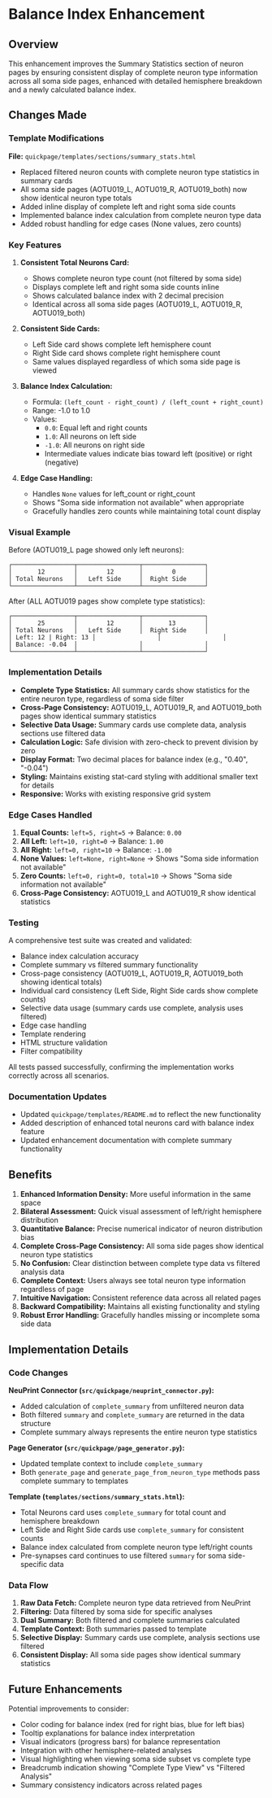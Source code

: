 # Balance Index Enhancement

## Overview

This enhancement improves the Summary Statistics section of neuron pages by ensuring consistent display of complete neuron type information across all soma side pages, enhanced with detailed hemisphere breakdown and a newly calculated balance index.

## Changes Made

### Template Modifications

**File:** `quickpage/templates/sections/summary_stats.html`

- Replaced filtered neuron counts with complete neuron type statistics in summary cards
- All soma side pages (AOTU019_L, AOTU019_R, AOTU019_both) now show identical neuron type totals
- Added inline display of complete left and right soma side counts
- Implemented balance index calculation from complete neuron type data
- Added robust handling for edge cases (None values, zero counts)

### Key Features

1. **Consistent Total Neurons Card:**
   - Shows complete neuron type count (not filtered by soma side)
   - Displays complete left and right soma side counts inline
   - Shows calculated balance index with 2 decimal precision
   - Identical across all soma side pages (AOTU019_L, AOTU019_R, AOTU019_both)

2. **Consistent Side Cards:**
   - Left Side card shows complete left hemisphere count
   - Right Side card shows complete right hemisphere count
   - Same values displayed regardless of which soma side page is viewed

3. **Balance Index Calculation:**
   - Formula: `(left_count - right_count) / (left_count + right_count)`
   - Range: -1.0 to 1.0
   - Values:
     - `0.0`: Equal left and right counts
     - `1.0`: All neurons on left side
     - `-1.0`: All neurons on right side
     - Intermediate values indicate bias toward left (positive) or right (negative)

4. **Edge Case Handling:**
   - Handles `None` values for left_count or right_count
   - Shows "Soma side information not available" when appropriate
   - Gracefully handles zero counts while maintaining total count display

### Visual Example

Before (AOTU019_L page showed only left neurons):
```
┌─────────────────┬─────────────────┬─────────────────┐
│       12        │        12       │        0        │
│ Total Neurons   │   Left Side     │  Right Side     │
└─────────────────┴─────────────────┴─────────────────┘
```

After (ALL AOTU019 pages show complete type statistics):
```
┌─────────────────┬─────────────────┬─────────────────┐
│       25        │        12       │       13        │
│ Total Neurons   │   Left Side     │  Right Side     │
│ Left: 12 | Right: 13 │                 │                 │
│ Balance: -0.04  │                 │                 │
└─────────────────┴─────────────────┴─────────────────┘
```

### Implementation Details

- **Complete Type Statistics:** All summary cards show statistics for the entire neuron type, regardless of soma side filter
- **Cross-Page Consistency:** AOTU019_L, AOTU019_R, and AOTU019_both pages show identical summary statistics
- **Selective Data Usage:** Summary cards use complete data, analysis sections use filtered data
- **Calculation Logic:** Safe division with zero-check to prevent division by zero
- **Display Format:** Two decimal places for balance index (e.g., "0.40", "-0.04")
- **Styling:** Maintains existing stat-card styling with additional smaller text for details
- **Responsive:** Works with existing responsive grid system

### Edge Cases Handled

1. **Equal Counts:** `left=5, right=5` → Balance: `0.00`
2. **All Left:** `left=10, right=0` → Balance: `1.00`
3. **All Right:** `left=0, right=10` → Balance: `-1.00`
4. **None Values:** `left=None, right=None` → Shows "Soma side information not available"
5. **Zero Counts:** `left=0, right=0, total=10` → Shows "Soma side information not available"
6. **Cross-Page Consistency:** AOTU019_L and AOTU019_R show identical statistics

### Testing

A comprehensive test suite was created and validated:
- Balance index calculation accuracy
- Complete summary vs filtered summary functionality  
- Cross-page consistency (AOTU019_L, AOTU019_R, AOTU019_both showing identical totals)
- Individual card consistency (Left Side, Right Side cards show complete counts)
- Selective data usage (summary cards use complete, analysis uses filtered)
- Edge case handling
- Template rendering
- HTML structure validation
- Filter compatibility

All tests passed successfully, confirming the implementation works correctly across all scenarios.

### Documentation Updates

- Updated `quickpage/templates/README.md` to reflect the new functionality
- Added description of enhanced total neurons card with balance index feature
- Updated enhancement documentation with complete summary functionality

## Benefits

1. **Enhanced Information Density:** More useful information in the same space
2. **Bilateral Assessment:** Quick visual assessment of left/right hemisphere distribution
3. **Quantitative Balance:** Precise numerical indicator of neuron distribution bias
4. **Complete Cross-Page Consistency:** All soma side pages show identical neuron type statistics
5. **No Confusion:** Clear distinction between complete type data vs filtered analysis data
6. **Complete Context:** Users always see total neuron type information regardless of page
7. **Intuitive Navigation:** Consistent reference data across all related pages
8. **Backward Compatibility:** Maintains all existing functionality and styling
9. **Robust Error Handling:** Gracefully handles missing or incomplete soma side data

## Implementation Details

### Code Changes

**NeuPrint Connector (`src/quickpage/neuprint_connector.py`):**
- Added calculation of `complete_summary` from unfiltered neuron data
- Both filtered `summary` and `complete_summary` are returned in the data structure
- Complete summary always represents the entire neuron type statistics

**Page Generator (`src/quickpage/page_generator.py`):**
- Updated template context to include `complete_summary` 
- Both `generate_page` and `generate_page_from_neuron_type` methods pass complete summary to templates

**Template (`templates/sections/summary_stats.html`):**
- Total Neurons card uses `complete_summary` for total count and hemisphere breakdown
- Left Side and Right Side cards use `complete_summary` for consistent counts
- Balance index calculated from complete neuron type left/right counts
- Pre-synapses card continues to use filtered `summary` for soma side-specific data

### Data Flow

1. **Raw Data Fetch:** Complete neuron type data retrieved from NeuPrint
2. **Filtering:** Data filtered by soma side for specific analyses  
3. **Dual Summary:** Both filtered and complete summaries calculated
4. **Template Context:** Both summaries passed to template
5. **Selective Display:** Summary cards use complete, analysis sections use filtered
6. **Consistent Display:** All soma side pages show identical summary statistics

## Future Enhancements

Potential improvements to consider:
- Color coding for balance index (red for right bias, blue for left bias)
- Tooltip explanations for balance index interpretation
- Visual indicators (progress bars) for balance representation
- Integration with other hemisphere-related analyses
- Visual highlighting when viewing soma side subset vs complete type
- Breadcrumb indication showing "Complete Type View" vs "Filtered Analysis"
- Summary consistency indicators across related pages